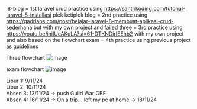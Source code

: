 l8-blog = 1st laravel crud practice using https://santrikoding.com/tutorial-laravel-8-installasi plek ketiplek
blog = 2nd practice using https://qadrlabs.com/post/belajar-laravel-8-membuat-aplikasi-crud-sederhana but with my own project and failed
three = 3rd practice using https://youtu.be/iniIUcAKuLA?si=61-DTKNDjrIEEhb2 with my own project and also based on the flowchart
exam = 4th practice using previous project as guidelines

Three flowchart
![image](https://github.com/user-attachments/assets/24daa769-c234-4621-8211-32f592323902)

exam flowchart
![image](https://github.com/user-attachments/assets/45992ca6-ecd8-4536-b1ec-e6cd45f0e558)



Libur 1: 9/11/24 <br />
Libur 2: 10/11/24 <br />
Absen 3: 13/11/24 -> push Guild War GBF <br />
Absen 4: 16/11/24 -> On a trip... left my pc at home -> 18/11/24

